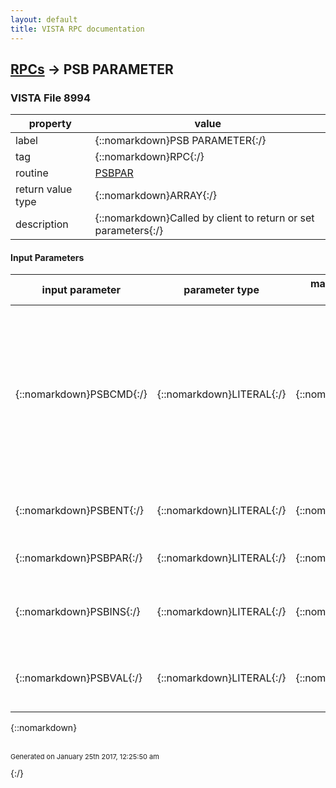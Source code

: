```yaml
---
layout: default
title: VISTA RPC documentation
---
```




## [RPCs](TableOfContent.md) &#8594; PSB PARAMETER 



### VISTA File 8994 


 property | value 
--- | --- 
 label | {::nomarkdown}PSB PARAMETER{:/}
 tag | {::nomarkdown}RPC{:/}
 routine | [PSBPAR](http://code.osehra.org/dox/Routine_PSBPAR_source.html)
 return value type | {::nomarkdown}ARRAY{:/}
 description | {::nomarkdown}Called by client to return or set parameters{:/}

#### Input Parameters

| input parameter | parameter type | maximum data length | required | description | 
| --- | --- | --- | --- | --- | 
| {::nomarkdown}PSBCMD{:/} | {::nomarkdown}LITERAL{:/} | {::nomarkdown}6{:/} | {::nomarkdown}true{:/} | {::nomarkdown}Contains the command to perform against the system parameters.GETPAR: Get a single instance of a parameterGETLST: Get all instances of a multiple valued parameterSETPAR: Set a single instance of a parameterCLRLST: Clear all instances of parameters in a list{:/} | 
| {::nomarkdown}PSBENT{:/} | {::nomarkdown}LITERAL{:/} | {::nomarkdown}30{:/} | {::nomarkdown}true{:/} | {::nomarkdown}Contains the entity to act upon.  Usually \###;DIC(4,\ for division.{:/} | 
| {::nomarkdown}PSBPAR{:/} | {::nomarkdown}LITERAL{:/} | {::nomarkdown}30{:/} | {::nomarkdown}true{:/} | {::nomarkdown}The parameter as defined in file 8989.51.{:/} | 
| {::nomarkdown}PSBINS{:/} | {::nomarkdown}LITERAL{:/} | {::nomarkdown}30{:/} | {::nomarkdown}true{:/} | {::nomarkdown}The instance of the parameter that you want to return.  Defaults to 1.{:/} | 
| {::nomarkdown}PSBVAL{:/} | {::nomarkdown}LITERAL{:/} | {::nomarkdown}80{:/} | {::nomarkdown}true{:/} | {::nomarkdown}If setting a parameter this contains the data value to place in the parameter.{:/} | 

{::nomarkdown} <br/><br/><p style="font-size: 11px">Generated on January 25th 2017, 12:25:50 am</p>{:/}